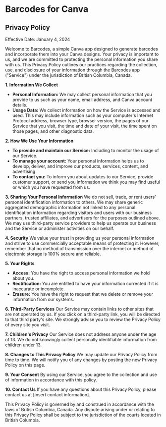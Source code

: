 # Barcodes for Canva

## Privacy Policy

Effective Date: January 4, 2024

Welcome to Barcodes, a simple Canva app designed to generate barcodes and incorporate them into your Canva designs. Your privacy is important to us, and we are committed to protecting the personal information you share with us. This Privacy Policy outlines our practices regarding the collection, use, and disclosure of your information through the Barcodes app ("Service") under the jurisdiction of British Columbia, Canada.

**1. Information We Collect**
- **Personal Information:** We may collect personal information that you provide to us such as your name, email address, and Canva account details.
- **Usage Data:** We collect information on how the Service is accessed and used. This may include information such as your computer's Internet Protocol address, browser type, browser version, the pages of our Service that you visit, the time and date of your visit, the time spent on those pages, and other diagnostic data.

**2. How We Use Your Information**
- **To provide and maintain our Service:** Including to monitor the usage of our Service.
- **To manage your account:** Your personal information helps us to develop, deliver, and improve our products, services, content, and advertising.
- **To contact you:** To inform you about updates to our Service, provide customer support, or send you information we think you may find useful or which you have requested from us.

**3. Sharing Your Personal Information**
We do not sell, trade, or rent users' personal identification information to others. We may share generic aggregated demographic information not linked to any personal identification information regarding visitors and users with our business partners, trusted affiliates, and advertisers for the purposes outlined above. We may use third-party service providers to help us operate our business and the Service or administer activities on our behalf.

**4. Security**
We value your trust in providing us your personal information and strive to use commercially acceptable means of protecting it. However, remember that no method of transmission over the internet or method of electronic storage is 100% secure and reliable.

**5. Your Rights**
- **Access:** You have the right to access personal information we hold about you.
- **Rectification:** You are entitled to have your information corrected if it is inaccurate or incomplete.
- **Erasure:** You have the right to request that we delete or remove your information from our systems.

**6. Third-Party Services**
Our Service may contain links to other sites that are not operated by us. If you click on a third-party link, you will be directed to that third party's site. We strongly advise you to review the Privacy Policy of every site you visit.

**7. Children's Privacy**
Our Service does not address anyone under the age of 13. We do not knowingly collect personally identifiable information from children under 13.

**8. Changes to This Privacy Policy**
We may update our Privacy Policy from time to time. We will notify you of any changes by posting the new Privacy Policy on this page.

**9. Your Consent**
By using our Service, you agree to the collection and use of information in accordance with this policy.

**10. Contact Us**
If you have any questions about this Privacy Policy, please contact us at [insert contact information].

This Privacy Policy is governed by and construed in accordance with the laws of British Columbia, Canada. Any dispute arising under or relating to this Privacy Policy shall be subject to the jurisdiction of the courts located in British Columbia.

